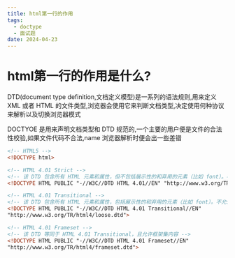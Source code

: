 ```yaml
---
title: html第一行的作用
tags:
  - doctype
  - 面试题
date: 2024-04-23
---
```

# html第一行的作用是什么?

DTD(document type definition,文档定义模型)是一系列的语法规则,用来定义 XML 或者 HTML 的文件类型,浏览器会使用它来判断文档类型,决定使用何种协议来解析以及切换浏览器模式

DOCTYOE 是用来声明文档类型和 DTD 规范的,一个主要的用户便是文件的合法性校验,如果文件代码不合法,name 浏览器解析时便会出一些差错

```html
<!-- HTML5 -->
<!DOCTYPE html>

<!-- HTML 4.01 Strict -->
<!-- 该 DTD 包含所有 HTML 元素和属性，但不包括展示性的和弃用的元素（比如 font）。不允许框架集（Framesets） -->
<!DOCTYPE HTML PUBLIC "-//W3C//DTD HTML 4.01//EN" "http://www.w3.org/TR/html4/strict.dtd">

<!-- HTML 4.01 Transitional -->
<!-- 该 DTD 包含所有 HTML 元素和属性，包括展示性的和弃用的元素（比如 font）。不允许框架集（Framesets）-->
<!DOCTYPE HTML PUBLIC "-//W3C//DTD HTML 4.01 Transitional//EN" 
"http://www.w3.org/TR/html4/loose.dtd">

<!-- HTML 4.01 Frameset -->
<!-- 该 DTD 等同于 HTML 4.01 Transitional，且允许框架集内容 -->
<!DOCTYPE HTML PUBLIC "-//W3C//DTD HTML 4.01 Frameset//EN" 
"http://www.w3.org/TR/html4/frameset.dtd">
```